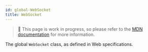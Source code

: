 ```yaml
---
id: global-WebSocket
title: WebSocket
---
```


> 🚧 This page is work in progress, so please refer to the [MDN documentation](https://developer.mozilla.org/en-US/docs/Web/API/WebSocket) for more information.

The global `WebSocket` class, as defined in Web specifications.
